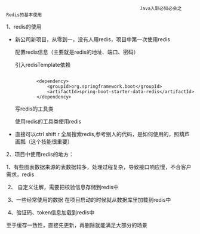                                                       Java入职必知必会之Redis的基本使用



1、redis的使用

   * 新公司新项目，从零到一，没有人用redis，项目中第一次使用redis

       配置redis信息（主要就是redis的地址、端口、密码）

       引入redisTemplate依赖

     ```
     
             <dependency>
                 <groupId>org.springframework.boot</groupId>
                 <artifactId>spring-boot-starter-data-redis</artifactId>
             </dependency>
     ```

       写redis的工具类

     

       使用redis的工具类使用redis

     

   * 直接可以ctrl shift r 全局搜索redis,参考别人的代码，是如何使用的，照葫芦画瓢（这个技能很重要）

2、项目中使用redis的地方：

​         1、有些图表数据来源的表数据较多，处理过程复杂，导致接口响应慢，不合客户需求，redis

​        2、 自定义注解，需要把校验信息存储到redis中

​        3、一些经常使用的数据 在项目启动的时候就从数据库里加载到redis中

​        4、验证码、token信息加载到redis中

至于缓存一致性，直接先更新，再删除就能满足大部分的场景
